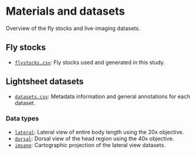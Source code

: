 # Materials and datasets

Overview of the fly stocks and live-imaging datasets.

## Fly stocks

- [`flystocks.csv`](flystocks.csv): Fly stocks used and generated in this study.

## Lightsheet datasets

- [`datasets.csv`](datasets.csv): Metadata information and general annotations for each dataset.

### Data types

- [`lateral`](lateral): Lateral view of entire body length using the 20x objective.
- [`dorsal`](dorsal): Dorsal view of the head region using the 40x objective.
- [`imsane`](imsane): Cartographic projection of the lateral view datasets.

